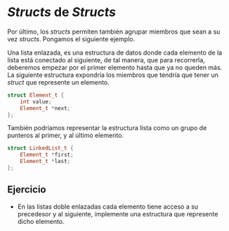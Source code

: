 # _Structs_ de _Structs_

Por último, los _structs_ permiten también agrupar miembros que sean a su vez _structs_. Pongamos el siguiente ejemplo.

Una lista enlazada, es una estructura de datos donde cada elemento de la lista está conectado al siguiente, de tal manera, que para recorrerla, deberemos empezar por el primer elemento hasta que ya no queden más. La siguiente estructura expondría los miembros que tendría que tener un _struct_ que represente un elemento.

```cpp
struct Element_t {
    int value;
    Element_t *next;
};
```

También podríamos representar la estructura lista como un grupo de punteros al primer, y al último elemento.

```cpp
struct LinkedList_t {
    Element_t *first;
    Element_t *last;
};
```

Ejercicio
---
- En las listas doble enlazadas cada elemento tiene acceso a su precedesor y al siguiente, implemente una estructura que represente dicho elemento.
